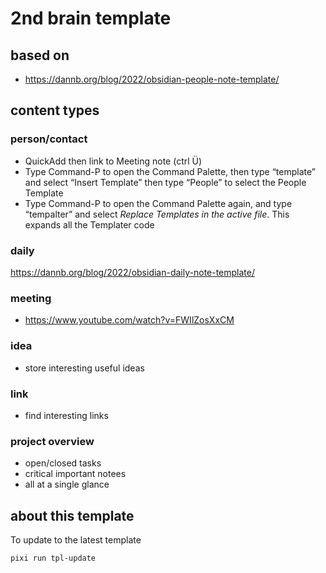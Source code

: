 # 2nd brain template

## based on

- https://dannb.org/blog/2022/obsidian-people-note-template/

## content types
### person/contact
- QuickAdd then link to Meeting note (ctrl Ü)
- Type Command-P to open the Command Palette, then type “template” and select “Insert Template” then type “People” to select the People Template
- Type Command-P to open the Command Palette again, and type “tempalter” and select _Replace Templates in the active file_. This expands all the Templater code
### daily
https://dannb.org/blog/2022/obsidian-daily-note-template/

### meeting

- https://www.youtube.com/watch?v=FWIlZosXxCM

### idea
- store interesting useful ideas
### link
- find interesting links

### project overview
- open/closed tasks
- critical important notees
- all at a single glance

## about this template

To update to the latest template

```bash
pixi run tpl-update
```


